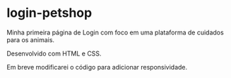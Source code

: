# login-petshop
Minha primeira página de Login com foco em uma plataforma de cuidados para os animais.

Desenvolvido com HTML e CSS.

Em breve modificarei o código para adicionar responsividade. 
